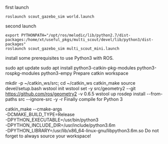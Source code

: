 first launch
```
roslaunch scout_gazebo_sim world.launch
```

second launch
```
export PYTHONPATH="/opt/ros/melodic/lib/python2.7/dist-packages:/home/xt/useful_pkgs/multi_scout/devel/lib/python3/dist-packages"
roslaunch scout_gazebo_sim multi_scout_mini.launch
```

install some prerequisites to use Python3 with ROS.

sudo apt update
sudo apt install python3-catkin-pkg-modules python3-rospkg-modules python3-empy
Prepare catkin workspace

mkdir -p ~/catkin_ws/src; cd ~/catkin_ws
catkin_make
source devel/setup.bash
wstool init
wstool set -y src/geometry2 --git https://github.com/ros/geometry2 -v 0.6.5
wstool up
rosdep install --from-paths src --ignore-src -y -r
Finally compile for Python 3

catkin_make --cmake-args \
            -DCMAKE_BUILD_TYPE=Release \
            -DPYTHON_EXECUTABLE=/usr/bin/python3 \
            -DPYTHON_INCLUDE_DIR=/usr/include/python3.6m \
            -DPYTHON_LIBRARY=/usr/lib/x86_64-linux-gnu/libpython3.6m.so
Do not forget to always source your workspace!
